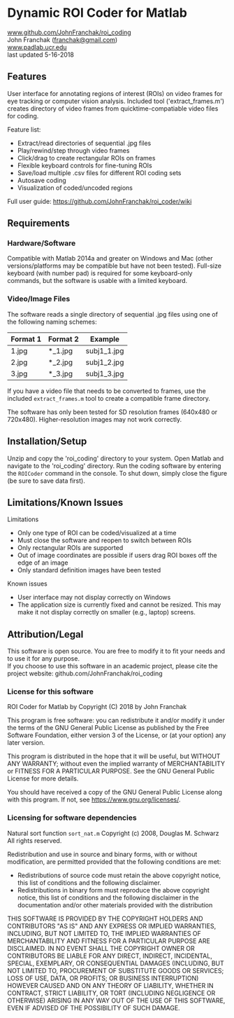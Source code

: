 # Dynamic ROI Coder for Matlab

www.github.com/JohnFranchak/roi_coding  
John Franchak (franchak@gmail.com)  
www.padlab.ucr.edu  
last updated 5-16-2018

## Features
User interface for annotating regions of interest (ROIs) on video frames for eye tracking or computer vision analysis. Included tool ('extract_frames.m') creates directory of video frames from quicktime-compatiable video files for coding. 

Feature list:
- Extract/read directories of sequential .jpg files
- Play/rewind/step through video frames
- Click/drag to create rectangular ROIs on frames
- Flexible keyboard controls for fine-tuning ROIs
- Save/load multiple .csv files for different ROI coding sets
- Autosave coding
- Visualization of coded/uncoded regions  

Full user guide: https://github.com/JohnFranchak/roi_coder/wiki

## Requirements
### Hardware/Software
Compatible with Matlab 2014a and greater on Windows and Mac (other versions/platforms may be compatible but have not been tested). Full-size keyboard (with number pad) is required for some keyboard-only commands, but the software is usable with a limited keyboard.

### Video/Image Files
The software reads a single directory of sequential .jpg files using one of the following naming schemes:

|Format 1|Format 2|Example|  
|---  |---  |--- |    
|1.jpg|\*\_1.jpg|subj1\_1.jpg|  
|2.jpg|\*\_2.jpg|subj1\_2.jpg|  
|3.jpg|\*\_3.jpg|subj1\_3.jpg|  

If you have a video file that needs to be converted to frames, use the included `extract_frames.m` tool to create a compatible frame directory. 

The software has only been tested for SD resolution frames (640x480 or 720x480). Higher-resolution images may not work correctly.

## Installation/Setup
Unzip and copy the 'roi_coding' directory to your system.
Open Matlab and navigate to the 'roi_coding' directory.
Run the coding software by entering the `ROICoder` command in the console. 
To shut down, simply close the figure (be sure to save data first).

## Limitations/Known Issues
Limitations
- Only one type of ROI can be coded/visualized at a time
- Must close the software and reopen to switch between ROIs
- Only rectangular ROIs are supported
- Out of image coordinates are possible if users drag ROI boxes off the edge of an image
- Only standard definition images have been tested

Known issues
- User interface may not display correctly on Windows
- The application size is currently fixed and cannot be resized. This may make it not display correctly on smaller (e.g., laptop) screens.

## Attribution/Legal
This software is open source. You are free to modify it to fit your needs and to use it for any purpose.   
If you choose to use this software in an academic project, please cite the project website: github.com/JohnFranchak/roi_coding

### License for this software
ROI Coder for Matlab by 
Copyright (C) 2018 by John Franchak

This program is free software: you can redistribute it and/or modify
it under the terms of the GNU General Public License as published by
the Free Software Foundation, either version 3 of the License, or
(at your option) any later version.

This program is distributed in the hope that it will be useful,
but WITHOUT ANY WARRANTY; without even the implied warranty of
MERCHANTABILITY or FITNESS FOR A PARTICULAR PURPOSE.  See the
GNU General Public License for more details.

You should have received a copy of the GNU General Public License
along with this program.  If not, see https://www.gnu.org/licenses/.

### Licensing for software dependencies
Natural sort function `sort_nat.m`
Copyright (c) 2008, Douglas M. Schwarz 
All rights reserved.

Redistribution and use in source and binary forms, with or without 
modification, are permitted provided that the following conditions are 
met:

* Redistributions of source code must retain the above copyright 
notice, this list of conditions and the following disclaimer. 
* Redistributions in binary form must reproduce the above copyright 
notice, this list of conditions and the following disclaimer in 
the documentation and/or other materials provided with the distribution

THIS SOFTWARE IS PROVIDED BY THE COPYRIGHT HOLDERS AND CONTRIBUTORS "AS IS" 
AND ANY EXPRESS OR IMPLIED WARRANTIES, INCLUDING, BUT NOT LIMITED TO, THE 
IMPLIED WARRANTIES OF MERCHANTABILITY AND FITNESS FOR A PARTICULAR PURPOSE 
ARE DISCLAIMED. IN NO EVENT SHALL THE COPYRIGHT OWNER OR CONTRIBUTORS BE 
LIABLE FOR ANY DIRECT, INDIRECT, INCIDENTAL, SPECIAL, EXEMPLARY, OR 
CONSEQUENTIAL DAMAGES (INCLUDING, BUT NOT LIMITED TO, PROCUREMENT OF 
SUBSTITUTE GOODS OR SERVICES; LOSS OF USE, DATA, OR PROFITS; OR BUSINESS 
INTERRUPTION) HOWEVER CAUSED AND ON ANY THEORY OF LIABILITY, WHETHER IN 
CONTRACT, STRICT LIABILITY, OR TORT (INCLUDING NEGLIGENCE OR OTHERWISE) 
ARISING IN ANY WAY OUT OF THE USE OF THIS SOFTWARE, EVEN IF ADVISED OF THE 
POSSIBILITY OF SUCH DAMAGE.
